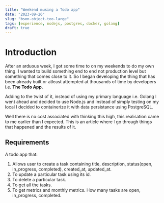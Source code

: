 ```yaml
---
title: "Weekend musing a Todo app"
date: "2023-09-26"
slug: "bson-object-too-large"
tags: [experience, nodejs, postgres, docker, golang]
draft: true
---
```


# Introduction

After an arduous week, I got some time to on my weekends to do my own thing. I wanted to build something end to end not production level but something that comes close to it.
So I began developing the thing that has been already built or atleast attempted at thousands of time by developers i.e. **The Todo App**.

Adding to the twist of it, instead of using my primary language i.e. Golang I went ahead and decided to use Node.js and instead of simply testing on my local I decided to containerize it with data persistance using PostgreSQL. 

Well there is no cost associated with thinking this high, this realisation came to me earlier than I expected. This is an article where I go through things that happened and the results of it.

## Requirements

A todo app that:

1. Allows user to create a task containing title, description, status(open, in_progress, completed), created_at, updated_at.
2. To update a particular task using its id.
3. To delete a particular task.
4. To get all the tasks.
5. To get metrics and monthly metrics. How many tasks are open, in_progress, completed.
